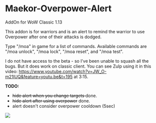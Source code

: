 # Maekor-Overpower-Alert
AddOn for WoW Classic 1.13

This addon is for warriors and is an alert to remind the warrior to use Overpower after one of their attacks is dodged.

Type "/moa" in game for a list of commands. Available commands are "/moa unlock", "/moa lock", "/moa reset", and "/moa test".

I do not have access to the beta - so I've been unable to squash all the bugs. But it does work on classic client. You can see Zulp using it in this video: https://www.youtube.com/watch?v=JW_O-m21lUQ&feature=youtu.be&t=195 at 3:15.

<b>TODO:</b>
- <del> hide alert when you change targets </del> done.
- <del> hide alert after using overpower</del> done.
- alert doesn't consider overpower cooldown (5sec)

<img src="https://i.imgur.com/dPvpApb.png">
